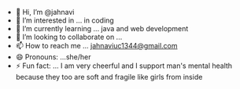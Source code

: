 - 👋 Hi, I’m @jahnavi
- 👀 I’m interested in ... in coding 
- 🌱 I’m currently learning ... java and web development
- 💞️ I’m looking to collaborate on ...
- 📫 How to reach me ... jahnaviuc1344@gmail.com
- 😄 Pronouns: ...she/her
- ⚡ Fun fact: ... I am very cheerful and I support man's mental health because they too are soft and fragile like girls from inside 

<!---
jahnavi1344/jahnavi1344 is a ✨ special ✨ repository because its `README.md` (this file) appears on your GitHub profile.
You can click the Preview link to take a look at your changes.
--->
